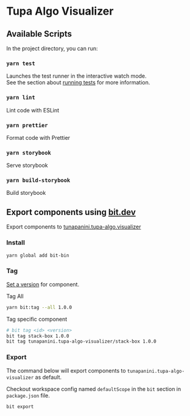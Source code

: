 # Tupa Algo Visualizer

## Available Scripts

In the project directory, you can run:

### `yarn test`

Launches the test runner in the interactive watch mode.<br />
See the section about [running tests](https://facebook.github.io/create-react-app/docs/running-tests) for more information.

### `yarn lint`

Lint code with ESLint

### `yarn prettier`

Format code with Prettier

### `yarn storybook`

Serve storybook

### `yarn build-storybook`

Build storybook

## Export components using [bit.dev](https://bit.dev/)

Export components to [tunapanini.tupa-algo.visualizer](https://bit.dev/tunapanini/tupa-algo-visualizer)

### Install

```bash
yarn global add bit-bin
```

### Tag

[Set a version](https://docs.bit.dev/docs/tag-component-version) for component.

Tag All

```bash
yarn bit:tag --all 1.0.0
```

Tag specific component

```bash
# bit tag <id> <version>
bit tag stack-box 1.0.0
bit tag tunapanini.tupa-algo-visualizer/stack-box 1.0.0
```

### Export

The command below will export components to `tunapanini.tupa-algo-visualizer` as default.

Checkout workspace config named `defaultScope` in the `bit` section in `package.json` file.

```bash
bit export
```
